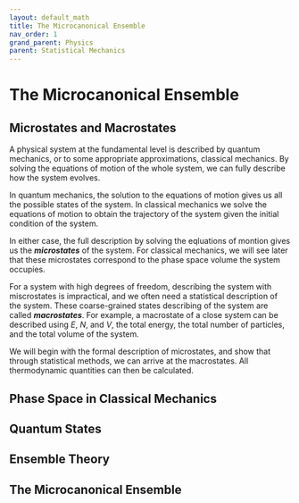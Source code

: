 ```yaml
---
layout: default_math
title: The Microcanonical Ensemble
nav_order: 1
grand_parent: Physics
parent: Statistical Mechanics
---
```


# The Microcanonical Ensemble

## Microstates and Macrostates
A physical system at the fundamental level is described by quantum mechanics, or
to some appropriate approximations, classical mechanics. By solving the equations
of motion of the whole system, we can fully describe how the system evolves.

In quantum mechanics, the solution to the equations of motion gives us all the
possible states of the system. In classical mechanics we solve the equations of
motion to obtain the trajectory of the system given the initial condition
of the system.

In either case, the full description by solving the eqluations of montion gives
us the ***microstates*** of the system. For classical mechanics, we will see
later that these microstates correspond to the phase space volume the system
occupies.

For a system with high degrees of freedom, describing
the system with miscrostates is impractical, and we often need a statistical
description of the system. These coarse-grained states describing of the system
are called ***macrostates***. For example, a macrostate of a close system can
be described using $E$, $N$, and $V$, the total energy, the total number of
particles, and the total volume of the system.

We will begin with the formal description of microstates, and show that
through statistical methods, we can arrive at the macrostates. All thermodynamic
quantities can then be calculated.

## Phase Space in Classical Mechanics

## Quantum States

## Ensemble Theory

## The Microcanonical Ensemble
